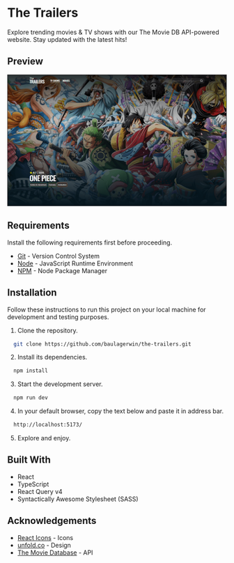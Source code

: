 # The Trailers

Explore trending movies & TV shows with our The Movie DB API-powered website. Stay updated with the latest hits!

## Preview

![The Trailers](the-trailers.PNG)

## Requirements

Install the following requirements first before proceeding.

- [Git](https://git-scm.com/) - Version Control System
- [Node](https://nodejs.org/en) - JavaScript Runtime Environment
- [NPM](https://www.npmjs.com/) - Node Package Manager

## Installation

Follow these instructions to run this project on your local machine for development and testing purposes.

1. Clone the repository.

```bash
  git clone https://github.com/baulagerwin/the-trailers.git
```

2. Install its dependencies.

```bash
  npm install
```

3. Start the development server.

```bash
  npm run dev
```

4. In your default browser, copy the text below and paste it in address bar.

```bash
  http://localhost:5173/
```

5. Explore and enjoy.

## Built With

- React
- TypeScript
- React Query v4
- Syntactically Awesome Stylesheet (SASS)

## Acknowledgements

- [React Icons](https://react-icons.github.io/react-icons/) - Icons
- [unfold.co](https://unfold.co/) - Design
- [The Movie Database](https://developers.themoviedb.org/3) - API

